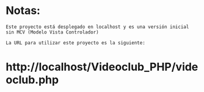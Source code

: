 # Notas:


```Este proyecto está desplegado en localhost y es una versión inicial sin MCV (Modelo Vista Controlador)```


```La URL para utilizar este proyecto es la siguiente:```

# http://localhost/Videoclub_PHP/videoclub.php
